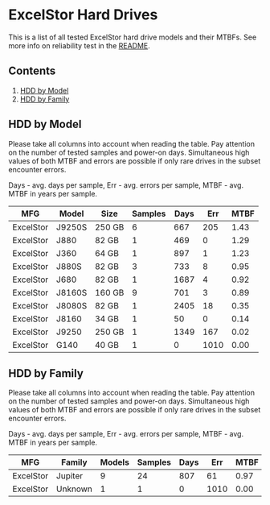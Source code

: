 ExcelStor Hard Drives
=====================

This is a list of all tested ExcelStor hard drive models and their MTBFs. See more
info on reliability test in the [README](https://github.com/linuxhw/SMART).

Contents
--------

1. [ HDD by Model  ](#hdd-by-model)
2. [ HDD by Family ](#hdd-by-family)

HDD by Model
------------

Please take all columns into account when reading the table. Pay attention on the
number of tested samples and power-on days. Simultaneous high values of both MTBF
and errors are possible if only rare drives in the subset encounter errors.

Days - avg. days per sample,
Err  - avg. errors per sample,
MTBF - avg. MTBF in years per sample.

| MFG       | Model              | Size   | Samples | Days  | Err   | MTBF |
|-----------|--------------------|--------|---------|-------|-------|------|
| ExcelStor | J9250S             | 250 GB | 6       | 667   | 205   | 1.43   |
| ExcelStor | J880               | 82 GB  | 1       | 469   | 0     | 1.29   |
| ExcelStor | J360               | 64 GB  | 1       | 897   | 1     | 1.23   |
| ExcelStor | J880S              | 82 GB  | 3       | 733   | 8     | 0.95   |
| ExcelStor | J680               | 82 GB  | 1       | 1687  | 4     | 0.92   |
| ExcelStor | J8160S             | 160 GB | 9       | 701   | 3     | 0.89   |
| ExcelStor | J8080S             | 82 GB  | 1       | 2405  | 18    | 0.35   |
| ExcelStor | J8160              | 34 GB  | 1       | 50    | 0     | 0.14   |
| ExcelStor | J9250              | 250 GB | 1       | 1349  | 167   | 0.02   |
| ExcelStor | G140               | 40 GB  | 1       | 0     | 1010  | 0.00   |

HDD by Family
-------------

Please take all columns into account when reading the table. Pay attention on the
number of tested samples and power-on days. Simultaneous high values of both MTBF
and errors are possible if only rare drives in the subset encounter errors.

Days - avg. days per sample,
Err  - avg. errors per sample,
MTBF - avg. MTBF in years per sample.

| MFG       | Family                 | Models | Samples | Days  | Err   | MTBF |
|-----------|------------------------|--------|---------|-------|-------|------|
| ExcelStor | Jupiter                | 9      | 24      | 807   | 61    | 0.97   |
| ExcelStor | Unknown                | 1      | 1       | 0     | 1010  | 0.00   |
